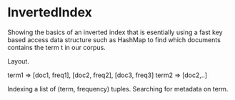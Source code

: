 # InvertedIndex

Showing the basics of an inverted index that is esentially using a fast key based access data structure such as HashMap to find which documents contains the term t in our corpus.

Layout.

term1 => [doc1, freq1], [doc2, freq2], [doc3, freq3]
term2 => [doc2,..]

Indexing a list of (term, frequency) tuples.
Searching for metadata on term.
